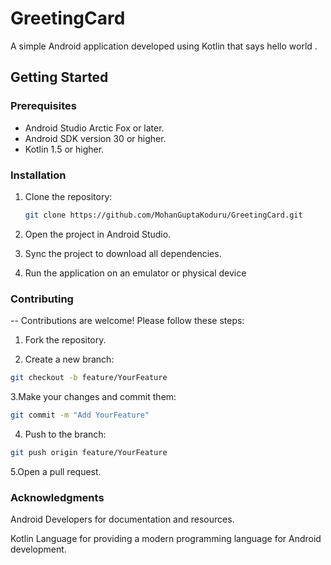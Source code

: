 
# GreetingCard

A simple Android application developed using Kotlin that says hello world .



## Getting Started

### Prerequisites

- Android Studio Arctic Fox or later.
- Android SDK version 30 or higher.
- Kotlin 1.5 or higher.

### Installation

1. Clone the repository:
   ```bash
   git clone https://github.com/MohanGuptaKoduru/GreetingCard.git
   
3. Open the project in Android Studio.

4. Sync the project to download all dependencies.

5. Run the application on an emulator or physical device

### Contributing
-- Contributions are welcome! Please follow these steps:

1. Fork the repository.

2. Create a new branch:
``` bash
git checkout -b feature/YourFeature
```

3.Make your changes and commit them:
 ``` bash
 git commit -m "Add YourFeature"
```
 
4. Push to the branch:

```bash
git push origin feature/YourFeature
```

5.Open a pull request.



### Acknowledgments
 Android Developers for documentation and resources.

 Kotlin Language for providing a modern programming language for Android development.

